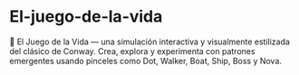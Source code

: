 # El-juego-de-la-vida
🧬 El Juego de la Vida — una simulación interactiva y visualmente estilizada del clásico de Conway. Crea, explora y experimenta con patrones emergentes usando pinceles como Dot, Walker, Boat, Ship, Boss y Nova.
